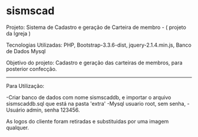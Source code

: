 # sismscad

Projeto: Sistema de Cadastro e geração de Carteira de membro - ( projeto da Igreja )

Tecnologias Utilizadas: PHP, Bootstrap-3.3.6-dist, jquery-2.1.4.min.js, Banco de Dados Mysql

Objetivo do projeto: Cadastro e geração das carteiras de membros, para posterior confecção.

----

Para Utilização:

-Criar banco de dados com nome sismscaddb, e importar o arquivo sismscaddb.sql que está na pasta 'extra'
-Mysql usuario root, sem senha, 
-Usuário admin, senha 123456.

As logos do cliente foram retiradas e substituidas por uma imagem qualquer.
